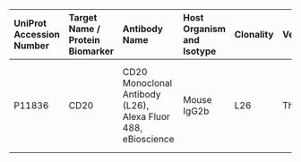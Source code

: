 | UniProt Accession Number   | Target Name / Protein Biomarker   | Antibody Name                                                | Host Organism and Isotype   | Clonality   | Vendor   | Catalog Number   | Conjugate   | RRID        | Application   | Method         | Tissue Preservation   | Tissue           | Detergent         |   Antigen Retrieval Conditions | Dye Inactivation Conditions   | Support                                                                                                                                                    | Oppose                                                                       |
|:---------------------------|:----------------------------------|:-------------------------------------------------------------|:----------------------------|:------------|:---------|:-----------------|:------------|:------------|:--------------|:---------------|:----------------------|:-----------------|:------------------|-------------------------------:|:------------------------------|:-----------------------------------------------------------------------------------------------------------------------------------------------------------|:-----------------------------------------------------------------------------|
| P11836                     | CD20                              | CD20 Monoclonal Antibody (L26), Alexa Fluor 488, eBioscience | Mouse IgG2b                 | L26         | Thermo   | 53-0202-82       | AF488       | AB_10734358 | IHC-Fr        | IBEX2D; IBEX3D | 1% PFA Fixed Frozen   | Human lymph node | 0.3% Triton-X-100 |                            nan | 1 mg/ml LiBH4 15 minutes      | [0000-0003-4379-8967](supporting_material/CD20_AF488/0000-0003-4379-8967.md), [0000-0003-1495-9143](supporting_material/CD20_AF488/0000-0003-1495-9143.md) | [0000-0003-0315-7727](supporting_material/CD20_AF488/0000-0003-0315-7727.md) |